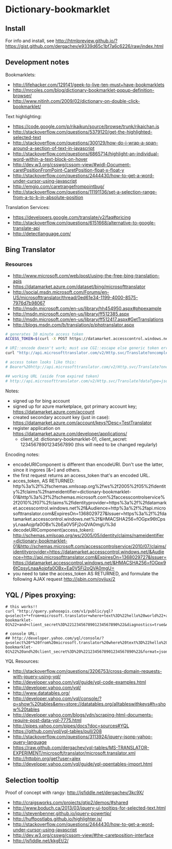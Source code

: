 # Dictionary-bookmarklet 

## Install

For info and install, see http://htmlpreview.github.io/?https://gist.github.com/dergachev/e9339d65c1bf7a6c6226/raw/index.html

## Development notes

Bookmarklets:
* http://lifehacker.com/129141/geek-to-live-ten-must+have-bookmarklets
* http://mrcoles.com/blog/dictionary-bookmarklet-popup-definition-browser/
* http://www.nitinh.com/2009/02/dictionary-on-double-click-bookmarklet/

Text highlighting:
* https://code.google.com/p/rikaikun/source/browse/trunk/rikaichan.js
* http://stackoverflow.com/questions/5379120/get-the-highlighted-selected-text
* http://stackoverflow.com/questions/300129/how-do-i-wrap-a-span-around-a-section-of-text-in-javascript
* http://stackoverflow.com/questions/6865714/highlight-an-individual-word-within-a-text-block-on-hover
* http://dev.w3.org/csswg/cssom-view/#widl-Document-caretPositionFromPoint-CaretPosition-float-x-float-y
* http://stackoverflow.com/questions/2444430/how-to-get-a-word-under-cursor-using-javascript
* http://emgio.com/caretrangefrompointbug/
* http://stackoverflow.com/questions/11191136/set-a-selection-range-from-a-to-b-in-absolute-position

Translation Services:
* https://developers.google.com/translate/v2/faq#pricing
* http://stackoverflow.com/questions/6151668/alternative-to-google-translate-api
* http://detectlanguage.com/

## Bing Translator

### Resources

* http://www.microsoft.com/web/post/using-the-free-bing-translation-apis
* https://datamarket.azure.com/dataset/bing/microsofttranslator
* http://social.msdn.microsoft.com/Forums/en-US/microsofttranslator/thread/0ed61e34-1199-4000-8575-7976d7b98067
* http://msdn.microsoft.com/en-us/library/hh454950.aspx#phpexample
* http://msdn.microsoft.com/en-us/library/ff512385.aspx
* http://msdn.microsoft.com/en-us/library/ff512417.aspx#GetTranslations
* http://blogs.msdn.com/b/translation/p/phptranslator.aspx

```bash
# generates 10 minute access token
ACCESS_TOKEN=$(curl -X POST https://datamarket.accesscontrol.windows.net/v2/OAuth2-13 --data 'client_id=dictionary-bookmarklet-01&client_secret=12345678901234567890&grant_type=client_credentials&scope=http://api.microsofttranslator.com' | ruby -r json -e " puts JSON.parse(gets)['access_token'])")

# URI::encode doesn't work; must use CGI::escape else generic token error: "The Web Token must have a signature at the end."
curl "http://api.microsofttranslator.com/v2/Http.svc/Translate?oncomplete=ajaxTranslateCallback&text=comment&from=fr&to=en&appId="$(echo -n $ACCESS_TOKEN | ruby -r cgi -ne 'puts CGI::escape($_)')

# access token looks like this:
# Bearer%20http://api.microsofttranslator.com/v2/Http.svc/Translate?oncomplete=ajaxTranslateCallback&text=comment&from=fr&to=en&appId=Bearer+http%253a%252f%252fschemas.xmlsoap.org%252fws%252f2005%252f05%252fidentity%252fclaims%252fnameidentifier%3Ddictionary-bookmarklet-01%26http%253a%252f%252fschemas.microsoft.com%252faccesscontrolservice%252f2010%252f07%252fclaims%252fidentityprovider%3Dhttps%253a%252f%252fdatamarket.accesscontrol.windows.net%252f%26Audience%3Dhttp%253a%252f%252fapi.microsofttranslator.com%26ExpiresOn%3D1367996067%26Issuer%3Dhttps%253a%252f%252fdatamarket.accesscontrol.windows.net%252f%26HMACSHA256%3D%252bv5a2xxyfxG9%252bGX26LwKYXTUsRgNNcZfjJWoOmT77E4%253d

## working URL (aside from expired token)
# http://api.microsofttranslator.com/v2/Http.svc/Translate?dataType=jsonp&oncomplete=bob&text=comment&from=fr&to=en&appId=Bearer+http%253a%252f%252fschemas.xmlsoap.org%252fws%252f2005%252f05%252fidentity%252fclaims%252fnameidentifier%3Ddictionary-bookmarklet-01%26http%253a%252f%252fschemas.microsoft.com%252faccesscontrolservice%252f2010%252f07%252fclaims%252fidentityprovider%3Dhttps%253a%252f%252fdatamarket.accesscontrol.windows.net%252f%26Audience%3Dhttp%253a%252f%252fapi.microsofttranslator.com%26ExpiresOn%3D1367996067%26Issuer%3Dhttps%253a%252f%252fdatamarket.accesscontrol.windows.net%252f%26HMACSHA256%3D%252bv5a2xxyfxG9%252bGX26LwKYXTUsRgNNcZfjJWoOmT77E4%253d
```

Notes:

* signed up for bing account 
* signed up for azure marketplace, got primary account key; https://datamarket.azure.com/account
* created secondary account key (just in case):  https://datamarket.azure.com/account/keys?Desc=TestTranslator
* register application on https://datamarket.azure.com/developer/applications/
  - client_id: dictionary-bookmarklet-01, client_secret: 12345678901234567890 (this will need to be changed regularly)

Encoding notes:

* encodeURIComponent is different than encodeURI. Don't use the latter, since it ingores [&=] and others.
* the first request returns an access_token that's an encoded URL.
* acces_token, AS RETURNED: 
    http%3a%2f%2fschemas.xmlsoap.org%2fws%2f2005%2f05%2fidentity%2fclaims%2fnameidentifier=dictionary-bookmarklet-01&http%3a%2f%2fschemas.microsoft.com%2faccesscontrolservice%2f2010%2f07%2fclaims%2fidentityprovider=https%3a%2f%2fdatamarket.accesscontrol.windows.net%2f&Audience=http%3a%2f%2fapi.microsofttranslator.com&ExpiresOn=1368029727&Issuer=https%3a%2f%2fdatamarket.accesscontrol.windows.net%2f&HMACSHA256=fOGpx96tCpsyLnaaAojpfa0OBx%2bEa0V5Fj2oQVA0mgU%3d
* decodeURIComponent(access_token):
    http://schemas.xmlsoap.org/ws/2005/05/identity/claims/nameidentifier=dictionary-bookmarklet-01&http://schemas.microsoft.com/accesscontrolservice/2010/07/claims/identityprovider=https://datamarket.accesscontrol.windows.net/&Audience=http://api.microsofttranslator.com&ExpiresOn=1368029727&Issuer=https://datamarket.accesscontrol.windows.net/&HMACSHA256=fOGpx96tCpsyLnaaAojpfa0OBx+Ea0V5Fj2oQVA0mgU=
* you need to take the access_token AS RETURNED, and formulate the following AJAX request
    http://jsbin.com/ovijux/2

## YQL / Pipes proxying:

```
# this works!!
curl "http://query.yahooapis.com/v1/public/yql?q=select+*+from+microsoft.translator+where+text%3D%22hello%20world%22+and+client_id%3D%22dictionary-bookmarklet-01%22+and+client_secret%3D%2212345678901234567890%22&diagnostics=true&env=store%3A%2F%2Fdatatables.org%2Falltableswithkeys" 

# console URL: 
## http://developer.yahoo.com/yql/console/?q=select%20*%20from%20microsoft.translator%20where%20text%3D%22hello%20world%22%20and%20client_id%3D%22dictionary-bookmarklet-01%22%20and%20client_secret%3D%20%2212345678901234567890%22&format=json&env=store://datatables.org/alltableswithkeys
```

YQL Resources:

* http://stackoverflow.com/questions/3206753/cross-domain-requests-with-jquery-using-yql/
* http://developer.yahoo.com/yql/guide/yql-code-examples.html
* http://developer.yahoo.com/yql/
* http://www.datatables.org/
* http://developer.yahoo.com/yql/console/?q=show%20tables&env=store://datatables.org/alltableswithkeys#h=show%20tables
* http://developer.yahoo.com/blogs/ydn/scraping-html-documents-require-post-data-yql-7775.html
* http://pipes.yahoo.com/pipes/docs?doc=sources#YQL
* https://github.com/yql/yql-tables/pull/208
* http://stackoverflow.com/questions/3113924/jquery-jsonp-yahoo-query-language
* https://raw.github.com/dergachev/yql-tables/MS-TRANSLATOR-EXPERIMENT/microsoft/translator/microsoft.translator.xml
* http://httpbin.org/get?user=alex
* http://developer.yahoo.com/yql/guide/yql-opentables-import.html

## Selection tooltip

Proof of concept with rangy: http://jsfiddle.net/dergachev/3kc9X/

* http://craigsworks.com/projects/qtip2/demos/#shared
* http://www.boduch.ca/2013/03/jquery-ui-tooltips-for-selected-text.html
* http://stevenbenner.github.io/jquery-powertip/
* http://huffpostlabs.github.io/highlighter.js/
* http://stackoverflow.com/questions/2444430/how-to-get-a-word-under-cursor-using-javascript
* http://dev.w3.org/csswg/cssom-view/#the-caretposition-interface
* http://jsfiddle.net/kkgEt/2/
